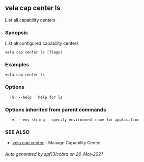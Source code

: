 ## vela cap center ls

List all capability centers

### Synopsis

List all configured capability centers

```
vela cap center ls [flags]
```

### Examples

```
vela cap center ls
```

### Options

```
  -h, --help   help for ls
```

### Options inherited from parent commands

```
  -e, --env string   specify environment name for application
```

### SEE ALSO

* [vela cap center](vela_cap_center.md)	 - Manage Capability Center

###### Auto generated by spf13/cobra on 20-Mar-2021
